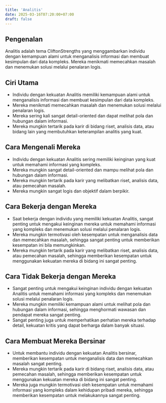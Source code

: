 ```yaml
---
title: 'Analitis'
date: 2025-03-16T07:20:00+07:00
draft: false
---
```


## Pengenalan

Analitis adalah tema CliftonStrengths yang menggambarkan individu dengan kemampuan alami untuk menganalisis informasi dan membuat kesimpulan dari data kompleks. Mereka menikmati memecahkan masalah dan menemukan solusi melalui penalaran logis.

## Ciri Utama

- Individu dengan kekuatan Analitis memiliki kemampuan alami untuk menganalisis informasi dan membuat kesimpulan dari data kompleks.
- Mereka menikmati memecahkan masalah dan menemukan solusi melalui penalaran logis.
- Mereka sering kali sangat detail-oriented dan dapat melihat pola dan hubungan dalam informasi.
- Mereka mungkin tertarik pada karir di bidang riset, analisis data, atau bidang lain yang membutuhkan keterampilan analitis yang kuat.

## Cara Mengenali Mereka

- Individu dengan kekuatan Analitis sering memiliki keinginan yang kuat untuk memahami informasi yang kompleks.
- Mereka mungkin sangat detail-oriented dan mampu melihat pola dan hubungan dalam informasi.
- Mereka mungkin tertarik pada karir yang melibatkan riset, analisis data, atau pemecahan masalah.
- Mereka mungkin sangat logis dan objektif dalam berpikir.

## Cara Bekerja dengan Mereka

- Saat bekerja dengan individu yang memiliki kekuatan Analitis, sangat penting untuk mengakui keinginan mereka untuk memahami informasi yang kompleks dan menemukan solusi melalui penalaran logis.
- Mereka mungkin termotivasi oleh kesempatan untuk menganalisis data dan memecahkan masalah, sehingga sangat penting untuk memberikan kesempatan ini bila memungkinkan.
- Mereka mungkin tertarik pada karir yang melibatkan riset, analisis data, atau pemecahan masalah, sehingga memberikan kesempatan untuk menggunakan kekuatan mereka di bidang ini sangat penting.

## Cara Tidak Bekerja dengan Mereka

- Sangat penting untuk mengakui keinginan individu dengan kekuatan Analitis untuk memahami informasi yang kompleks dan menemukan solusi melalui penalaran logis.
- Mereka mungkin memiliki kemampuan alami untuk melihat pola dan hubungan dalam informasi, sehingga menghormati wawasan dan pendapat mereka sangat penting.
- Sangat penting juga untuk memperhatikan perhatian mereka terhadap detail, kekuatan kritis yang dapat berharga dalam banyak situasi.

## Cara Membuat Mereka Bersinar

- Untuk membantu individu dengan kekuatan Analitis bersinar, memberikan kesempatan untuk menganalisis data dan memecahkan masalah sangat penting.
- Mereka mungkin tertarik pada karir di bidang riset, analisis data, atau pemecahan masalah, sehingga memberikan kesempatan untuk menggunakan kekuatan mereka di bidang ini sangat penting.
- Mereka juga mungkin termotivasi oleh kesempatan untuk memahami informasi yang kompleks dalam kehidupan pribadi mereka, sehingga memberikan kesempatan untuk melakukannya sangat penting.
